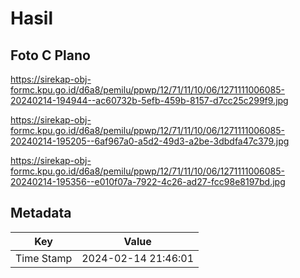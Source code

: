 # Hasil

## Foto C Plano

https://sirekap-obj-formc.kpu.go.id/d6a8/pemilu/ppwp/12/71/11/10/06/1271111006085-20240214-194944--ac60732b-5efb-459b-8157-d7cc25c299f9.jpg

https://sirekap-obj-formc.kpu.go.id/d6a8/pemilu/ppwp/12/71/11/10/06/1271111006085-20240214-195205--6af967a0-a5d2-49d3-a2be-3dbdfa47c379.jpg

https://sirekap-obj-formc.kpu.go.id/d6a8/pemilu/ppwp/12/71/11/10/06/1271111006085-20240214-195356--e010f07a-7922-4c26-ad27-fcc98e8197bd.jpg


## Metadata

| Key        | Value               |
| ---------- | ------------------- |
| Time Stamp | 2024-02-14 21:46:01 |



